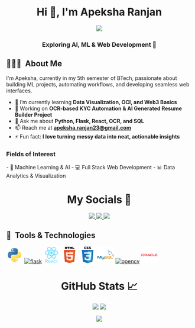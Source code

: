 <h1 align="center">Hi 👋, I'm Apeksha Ranjan</h1>

<p align="center">
  <img height="auto" src="https://media.giphy.com/media/8QbwUh40Hl96yMgvOx/giphy.gif" />
</p>

<h3 align="center">Exploring AI, ML & Web Development 🚀</h3>

<h2> 👩🏻‍💻 &nbsp;About Me</h2>
<p>I'm Apeksha, currently in my 5th semester of BTech, passionate about building ML projects, automating workflows, and developing seamless web interfaces.</p>

- 🌱 I’m currently learning **Data Visualization, OCI, and Web3 Basics**  
- 🔭 Working on **OCR-based KYC Automation & AI Generated Resume Builder Project**  
- 💬 Ask me about **Python, Flask, React, OCR, and SQL**  
- 📫 Reach me at **apeksha.ranjan23@gmail.com**  
- ⚡ Fun fact: **I love turning messy data into neat, actionable insights**  

<h3>Fields of Interest</h3>
- 🐍 Machine Learning & AI  
- 💻 Full Stack Web Development  
- 📊 Data Analytics & Visualization  

<h1 align="center">My Socials 🙆</h1>
<p align="center">
  <a href="https://www.linkedin.com/in/apeksharanjan23/">
    <img height="50" src="https://raw.githubusercontent.com/rahuldkjain/github-profile-readme-generator/master/src/images/icons/Social/linked-in-alt.svg"/>
  </a>
  <a href="https://github.com/ApekshaRanjan1">
    <img height="50" src="https://cdn.jsdelivr.net/gh/devicons/devicon/icons/github/github-original.svg"/>
  </a>
  <a href="https://www.instagram.com/apeksharanjan">
    <img height="50" src="https://upload.wikimedia.org/wikipedia/commons/thumb/a/a5/Instagram_icon.png/2048px-Instagram_icon.png"/>
  </a>
</p>

<h2> 🚀 &nbsp;Tools & Technologies</h2>
<p align="left">
  <a href="https://www.python.org/"><img src="https://raw.githubusercontent.com/devicons/devicon/master/icons/python/python-original.svg" alt="python" width="45" height="45"/></a>
  <a href="https://flask.palletsprojects.com/"><img src="https://www.vectorlogo.zone/logos/pocoo_flask/pocoo_flask-icon.svg" alt="flask" width="45" height="45"/></a>
  <a href="https://react.dev"><img src="https://raw.githubusercontent.com/devicons/devicon/master/icons/react/react-original-wordmark.svg" alt="react" width="45" height="45"/></a>
  <a href="https://www.w3schools.com/html/"><img src="https://raw.githubusercontent.com/devicons/devicon/master/icons/html5/html5-original-wordmark.svg" alt="html5" width="45" height="45"/></a>
  <a href="https://www.w3schools.com/css/"><img src="https://raw.githubusercontent.com/devicons/devicon/master/icons/css3/css3-original-wordmark.svg" alt="css3" width="45" height="45"/></a>
  <a href="https://www.mysql.com/"><img src="https://raw.githubusercontent.com/devicons/devicon/master/icons/mysql/mysql-original-wordmark.svg" alt="mysql" width="45" height="45"/></a>
  <a href="https://opencv.org/"><img src="https://www.vectorlogo.zone/logos/opencv/opencv-icon.svg" alt="opencv" width="45" height="45"/></a>
  <a href="https://www.oracle.com/"><img src="https://raw.githubusercontent.com/devicons/devicon/master/icons/oracle/oracle-original.svg" alt="oracle" width="45" height="45"/></a>
</p>

<h1 align="center">
  GitHub Stats 📈
</h1>
<p align="center">
  <img width="600" src="https://github-readme-stats.vercel.app/api?username=ApekshaRanjan1&show_icons=true&theme=vision-friendly-dark" />
  <img width="350" src="https://github-readme-stats.vercel.app/api/top-langs/?username=ApekshaRanjan1&layout=compact&theme=vision-friendly-dark" />
</p>

<p align="center">
  <img src="https://raw.githubusercontent.com/ashutosh00710/github-readme-snake-output/output/github-snake-dark.svg" />
</p>
